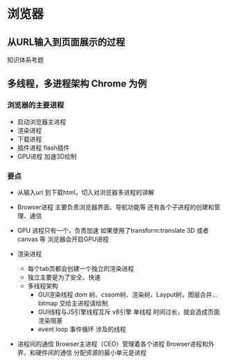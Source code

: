 # 浏览器
## 从URL输入到页面展示的过程
知识体系考题

## 多线程，多进程架构 Chrome 为例

### 浏览器的主要进程
- 启动浏览器主进程
- 渲染进程
- 下载进程
- 插件进程 flash插件 
- GPU进程 加速3D绘制
### 要点
- 从输入url 到下载html，切入对浏览器多进程的讲解
- Browser进程 主要负责浏览器界面、导航功能等
       还有各个子进程的创建和管理、通信
- GPU 进程只有一个，负责加速
    如果使用了transform:translate 3D 或者 canvas 等
    浏览器会开启GPU进程
- 渲染进程
    - 每个tab页都会创建一个独立的渲染进程
    - 独立主要是为了安全、快速
    - 多线程架构
        - GUI渲染线程 dom 树、cssom树、渲染树、Layput树，图层合并...
        bitmap 交给主进程请绘制
        - GUI线程与JS引擎线程互斥 v8引擎 单线程
             时间过长，就会造成页面渲染阻塞
        - event loop 事件循环 涉及的线程

- 进程间的通信
    Browser主进程（CEO）管理着各个进程
    Browser进程和外界，和硬件间的通信 
    分配资源的最小单元是进程
